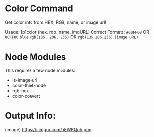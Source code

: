 # Color Command
Get color info from HEX, RGB, name, or image url!

Usage: [p]color (hex, rgb, name, imgURL)
Correct Formats:
`#00FF00` OR `00FF00`
`blue`
`rgb(135, 206, 235)` OR `rgb(135,206,235)`
`(image URL)`

# Node Modules
This requires a few node modules:
- is-image-url
- color-thief-node
- rgb-hex
- color-convert

# Output Info: 
(image) https://i.imgur.com/hEWKQuh.png